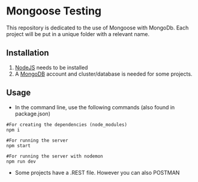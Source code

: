 # Mongoose Testing

This repository is dedicated to the use of Mongoose with MongoDb. Each project will be put in a unique folder with a relevant name.

## Installation

1. [NodeJS]() needs to be installed
2. A [MongoDB]() account and cluster/database is needed for some projects.

## Usage

- In the command line, use the following commands (also found in package.json)

```shell
#For creating the dependencies (node_modules)
npm i

#For running the server
npm start

#For running the server with nodemon
npm run dev
```

- Some projects have a .REST file. However you can also POSTMAN
